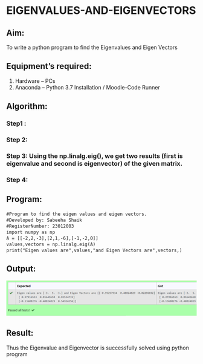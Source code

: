 # EIGENVALUES-AND-EIGENVECTORS
## Aim:
To write a python program to find the Eigenvalues and Eigen Vectors
## Equipment’s required:
1. 	Hardware – PCs
2. 	Anaconda – Python 3.7 Installation / Moodle-Code Runner
## Algorithm:
### Step1 : 
### Step 2: 
### Step 3: Using the np.linalg.eig(),  we get two results (first is eigenvalue and second is eigenvector) of the given matrix.
### Step 4: 

## Program:
```
#Program to find the eigen values and eigen vectors.
#Developed by: Sabeeha Shaik
#RegisterNumber: 23012003
import numpy as np
A = [[-2,2,-3],[2,1,-6],[-1,-2,0]]
values,vectors = np.linalg.eig(A)
print("Eigen values are",values,"and Eigen Vectors are",vectors,)
```
## Output:
![Alt text](<eigen values and eigen vectors.png>)
## Result:
Thus the Eigenvalue and Eigenvector is successfully solved using python program
